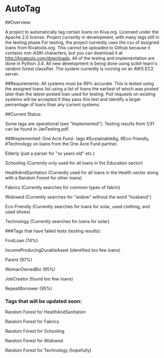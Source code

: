 # AutoTag

##Overview:

A project to automatically tag certain loans on Kiva.org.
Licensed under the Apache 2.0 license. 
Project currently in development, with many tags still in the testing phase
For testing, the project currently uses the csv of assigned loans from Kivatools.org. This cannot be uploaded to Github because it contains non-ASKI characters, but you can download it at http://kivatools.com/downloads. 
All of the testing and implementation are done in Python 3.4.
All new development is being done using scikit-learn's random forest classifier.
The system currently is running on an AWS EC2 server.

##Requirements:
All systems must be 99% accurate. This is tested using the assigned loans list using a list of loans the earliest of which was posted later than the latest-posted loan used for testing.
Pull requests on existing systems will be accepted if they pass this test and identify a larger percentage of loans than any current systems.

##Current Status:

Some tags are operational (see "Implemented"). Testing results from 1/31 can be found in JanTesting.pdf.

###Implemented:
One Acre Fund- tags #SustainableAg, #Eco-friendly, #Technology on loans from the One Acre Fund partner.

Elderly (just a parser for "xx years old" etc.)

Schooling (Currently only used for all loans in the Education sector)

HealthAndSanitation (Currently used for all loans in the Health sector along with a Random Forest for other loans)

Fabrics (Currently searches for common types of fabric)

Widowed (Currently searches for "widow" without the word "husband")

Eco-Friendly (Currently searches for loans for solar, used clothing, and used shoes)

Technology (Currently searches for loans for solar)

###Tags that have failed tests (testing results):

FirstLoan (74%)

IncomeProducingDurableAsset (identified too few loans)

Parent (97%)

WomanOwnedBiz (95%)

JobCreator (found too few loans)

RepeatBorrower (95%)

### Tags that will be updated soon:

Random Forest for HealthAndSanitation

Random Forest for Fabrics

Random Forest for Schooling

Random Forest for Widowed

Random Forest for Technology (hopefully)
